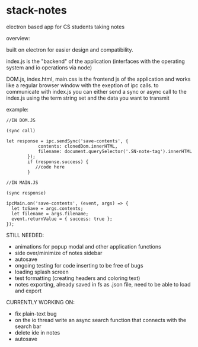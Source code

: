 # stack-notes
electron based app for CS students taking notes


overview:

built on electron for easier design and compatibility.

index.js is the "backend" of the application (interfaces with the operating system and io operations via node)

DOM.js, index.html, main.css is the frontend js of the application and works like a regular browser window with the exeption of ipc calls.
to communicate with index.js you can either send a sync or async call to the index.js using the term string set and the data you want to transmit

example: 
```
//IN DOM.JS

(sync call)

let response = ipc.sendSync('save-contents', {
            contents: clonedDom.innerHTML,
            filename: document.querySelector('.SN-note-tag').innerHTML
        });
        if (response.success) {
           //code here
        }
        
//IN MAIN.JS

(sync response)

ipcMain.on('save-contents', (event, args) => {
  let toSave = args.contents;
  let filename = args.filename;
  event.returnValue = { success: true };
});

```


STILL NEEDED:

- animations for popup modal and other application functions
- side over/minimize of notes sidebar
- autosave
- ongoing testing for code inserting to be free of bugs
- loading splash screen
- test formatting (creating headers and coloring text)
- notes exporting, already saved in fs as .json file, need to be able to load and export

CURRENTLY WORKING ON:

- fix plain-text bug
- on the io thread write an async search function that connects with the search bar
- delete ide in notes
- autosave


